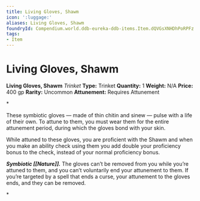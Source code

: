 ```yaml
---
title: Living Gloves, Shawm
icon: ':luggage:'
aliases: Living Gloves, Shawm
foundryId: Compendium.world.ddb-eureka-ddb-items.Item.dQVGsXNHDhPoRPFz
tags:
- Item
---
```


# Living Gloves, Shawm

**Living Gloves, Shawm**
_Trinket_
**Type:** Trinket
**Quantity:** 1
**Weight:** N/A
**Price:** 400 gp
**Rarity:** Uncommon
**Attunement:** Requires Attunement

*<p>These symbiotic gloves — made of thin chitin and sinew — pulse with a life of their own. To attune to them, you must wear them for the entire attunement period, during which the gloves bond with your skin.

While attuned to these gloves, you are proficient with the Shawm and when you make an ability check using them you add double your proficiency bonus to the check, instead of your normal proficiency bonus.

***Symbiotic [[Nature]].*** The gloves can’t be removed from you while you’re attuned to them, and you can’t voluntarily end your attunement to them. If you’re targeted by a spell that ends a curse, your attunement to the gloves ends, and they can be removed.</p>*